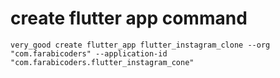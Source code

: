 # create flutter app command
`very_good create flutter_app flutter_instagram_clone --org "com.farabicoders" --application-id "com.farabicoders.flutter_instagram_cone"`
